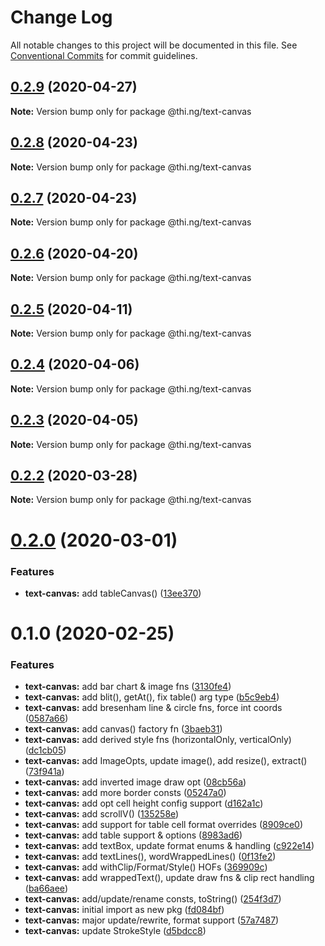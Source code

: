 # Change Log

All notable changes to this project will be documented in this file.
See [Conventional Commits](https://conventionalcommits.org) for commit guidelines.

## [0.2.9](https://github.com/thi-ng/umbrella/compare/@thi.ng/text-canvas@0.2.8...@thi.ng/text-canvas@0.2.9) (2020-04-27)

**Note:** Version bump only for package @thi.ng/text-canvas





## [0.2.8](https://github.com/thi-ng/umbrella/compare/@thi.ng/text-canvas@0.2.7...@thi.ng/text-canvas@0.2.8) (2020-04-23)

**Note:** Version bump only for package @thi.ng/text-canvas





## [0.2.7](https://github.com/thi-ng/umbrella/compare/@thi.ng/text-canvas@0.2.6...@thi.ng/text-canvas@0.2.7) (2020-04-23)

**Note:** Version bump only for package @thi.ng/text-canvas





## [0.2.6](https://github.com/thi-ng/umbrella/compare/@thi.ng/text-canvas@0.2.5...@thi.ng/text-canvas@0.2.6) (2020-04-20)

**Note:** Version bump only for package @thi.ng/text-canvas





## [0.2.5](https://github.com/thi-ng/umbrella/compare/@thi.ng/text-canvas@0.2.4...@thi.ng/text-canvas@0.2.5) (2020-04-11)

**Note:** Version bump only for package @thi.ng/text-canvas





## [0.2.4](https://github.com/thi-ng/umbrella/compare/@thi.ng/text-canvas@0.2.3...@thi.ng/text-canvas@0.2.4) (2020-04-06)

**Note:** Version bump only for package @thi.ng/text-canvas





## [0.2.3](https://github.com/thi-ng/umbrella/compare/@thi.ng/text-canvas@0.2.2...@thi.ng/text-canvas@0.2.3) (2020-04-05)

**Note:** Version bump only for package @thi.ng/text-canvas





## [0.2.2](https://github.com/thi-ng/umbrella/compare/@thi.ng/text-canvas@0.2.1...@thi.ng/text-canvas@0.2.2) (2020-03-28)

**Note:** Version bump only for package @thi.ng/text-canvas





# [0.2.0](https://github.com/thi-ng/umbrella/compare/@thi.ng/text-canvas@0.1.2...@thi.ng/text-canvas@0.2.0) (2020-03-01)


### Features

* **text-canvas:** add tableCanvas() ([13ee370](https://github.com/thi-ng/umbrella/commit/13ee370f03cc34305058265bff46e2ef23cecb2d))





# 0.1.0 (2020-02-25)


### Features

* **text-canvas:** add bar chart & image fns ([3130fe4](https://github.com/thi-ng/umbrella/commit/3130fe4ae10d6e579298d1b330c80d2e01d0a3ff))
* **text-canvas:** add blit(), getAt(), fix table() arg type ([b5c9eb4](https://github.com/thi-ng/umbrella/commit/b5c9eb4e77c956e01d76f247a84ceb46d57498d4))
* **text-canvas:** add bresenham line & circle fns, force int coords ([0587a66](https://github.com/thi-ng/umbrella/commit/0587a66529a179235e52e0ea4430376a850d8a15))
* **text-canvas:** add canvas() factory fn ([3baeb31](https://github.com/thi-ng/umbrella/commit/3baeb31c96b033479e09eb77fdd1a5055359a5be))
* **text-canvas:** add derived style fns (horizontalOnly, verticalOnly) ([dc1cb05](https://github.com/thi-ng/umbrella/commit/dc1cb054545456384a3502e91b7cba2022cce305))
* **text-canvas:** add ImageOpts, update image(), add resize(), extract() ([73f941a](https://github.com/thi-ng/umbrella/commit/73f941add71eba7dbb535d0ae553e504cccbe553))
* **text-canvas:** add inverted image draw opt ([08cb56a](https://github.com/thi-ng/umbrella/commit/08cb56a42abee49aaa28effc3a8cea0997231d13))
* **text-canvas:** add more border consts ([05247a0](https://github.com/thi-ng/umbrella/commit/05247a0806b932936eb044ccc82ef9cae0518423))
* **text-canvas:** add opt cell height config support ([d162a1c](https://github.com/thi-ng/umbrella/commit/d162a1c0e4da9a66ab5a7beeaaf4f0172b5b9e3a))
* **text-canvas:** add scrollV() ([135258e](https://github.com/thi-ng/umbrella/commit/135258e9992dad502ea9b0b9efb276e086bd4e08))
* **text-canvas:** add support for table cell format overrides ([8909ce0](https://github.com/thi-ng/umbrella/commit/8909ce07a14e61416f9deb45f1f1f7f4279c4e81))
* **text-canvas:** add table support & options ([8983ad6](https://github.com/thi-ng/umbrella/commit/8983ad6083e0802a3ba003cca684869284c69c9e))
* **text-canvas:** add textBox, update format enums & handling ([c922e14](https://github.com/thi-ng/umbrella/commit/c922e140992963d5fb4318e2a6dade02d4779905))
* **text-canvas:** add textLines(), wordWrappedLines() ([0f13fe2](https://github.com/thi-ng/umbrella/commit/0f13fe27ffc720fb246e49c8487bb58077be275f))
* **text-canvas:** add withClip/Format/Style() HOFs ([369909c](https://github.com/thi-ng/umbrella/commit/369909c62755453e3709bf469e9f74fdd1301493))
* **text-canvas:** add wrappedText(), update draw fns & clip rect handling ([ba66aee](https://github.com/thi-ng/umbrella/commit/ba66aee98024b0ba9e58fed02a255dc7eeb28ae4))
* **text-canvas:** add/update/rename consts, toString() ([254f3d7](https://github.com/thi-ng/umbrella/commit/254f3d7f06ada232b002d0e708101e9f8289b21f))
* **text-canvas:** initial import as new pkg ([fd084bf](https://github.com/thi-ng/umbrella/commit/fd084bfd59adc2482a84ec11247db1cc027fad71))
* **text-canvas:** major update/rewrite, format support ([57a7487](https://github.com/thi-ng/umbrella/commit/57a7487389294197265f58717d3c942191bad2cf))
* **text-canvas:** update StrokeStyle ([d5bdcc8](https://github.com/thi-ng/umbrella/commit/d5bdcc8cb202d6ece879526f8a5f40e0d913e38b))
